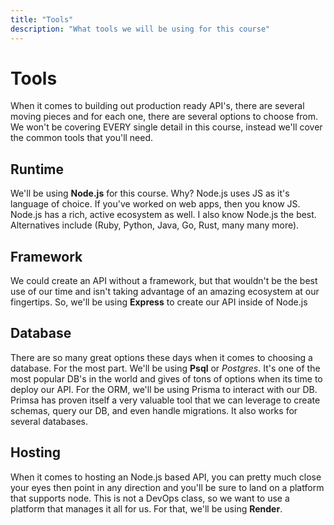 ```yaml
---
title: "Tools"
description: "What tools we will be using for this course"
---
```


# Tools

When it comes to building out production ready API's, there are several moving pieces and for each one, there are several options to choose from. We won't be covering EVERY single detail in this course, instead we'll cover the common tools that you'll need.

## Runtime

We'll be using **Node.js** for this course. Why? Node.js uses JS as it's language of choice. If you've worked on web apps, then you know JS. Node.js has a rich, active ecosystem as well. I also know Node.js the best. Alternatives include (Ruby, Python, Java, Go, Rust, many many more).

## Framework

We could create an API without a framework, but that wouldn't be the best use of our time and isn't taking advantage of an amazing ecosystem at our fingertips. So, we'll be using **Express** to create our API inside of Node.js

## Database

There are so many great options these days when it comes to choosing a database. For the most part. We'll be using **Psql** or _Postgres_. It's one of the most popular DB's in the world and gives of tons of options when its time to deploy our API. For the ORM, we'll be using Prisma to interact with our DB. Primsa has proven itself a very valuable tool that we can leverage to create schemas, query our DB, and even handle migrations. It also works for several databases.

## Hosting

When it comes to hosting an Node.js based API, you can pretty much close your eyes then point in any direction and you'll be sure to land on a platform that supports node. This is not a DevOps class, so we want to use a platform that manages it all for us. For that, we'll be using **Render**.
